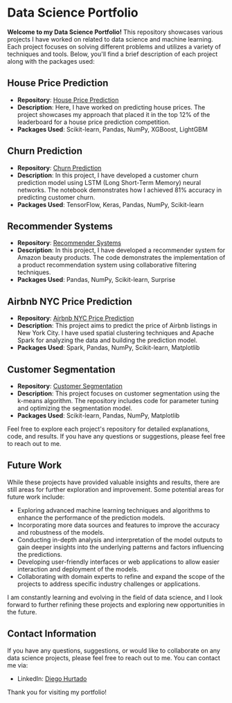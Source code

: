 # Data Science Portfolio

**Welcome to my Data Science Portfolio!** This repository showcases various projects I have worked on related to data science and machine learning. Each project focuses on solving different problems and utilizes a variety of techniques and tools. Below, you'll find a brief description of each project along with the packages used:

## House Price Prediction

- **Repository**: [House Price Prediction](https://github.com/username/House-Price-Prediction)
- **Description**: Here, I have worked on predicting house prices. The project showcases my approach that placed it in the top 12% of the leaderboard for a house price prediction competition.
- **Packages Used**: Scikit-learn, Pandas, NumPy, XGBoost, LightGBM

## Churn Prediction

- **Repository**: [Churn Prediction](https://github.com/username/Churn-Prediction)
- **Description**: In this project, I have developed a customer churn prediction model using LSTM (Long Short-Term Memory) neural networks. The notebook demonstrates how I achieved 81% accuracy in predicting customer churn.
- **Packages Used**: TensorFlow, Keras, Pandas, NumPy, Scikit-learn


## Recommender Systems

- **Repository**: [Recommender Systems](https://github.com/username/Recommender-Systems)
- **Description**: In this project, I have developed a recommender system for Amazon beauty products. The code demonstrates the implementation of a product recommendation system using collaborative filtering techniques.
- **Packages Used**: Pandas, NumPy, Scikit-learn, Surprise

## Airbnb NYC Price Prediction

- **Repository**: [Airbnb NYC Price Prediction](https://github.com/username/Airbnb-NYC-Price-Prediction)
- **Description**: This project aims to predict the price of Airbnb listings in New York City. I have used spatial clustering techniques and Apache Spark for analyzing the data and building the prediction model.
- **Packages Used**: Spark, Pandas, NumPy, Scikit-learn, Matplotlib

## Customer Segmentation

- **Repository**: [Customer Segmentation](https://github.com/username/Customer-Segmentation)
- **Description**: This project focuses on customer segmentation using the k-means algorithm. The repository includes code for parameter tuning and optimizing the segmentation model.
- **Packages Used**: Scikit-learn, Pandas, NumPy, Matplotlib


Feel free to explore each project's repository for detailed explanations, code, and results. If you have any questions or suggestions, please feel free to reach out to me.

## Future Work

While these projects have provided valuable insights and results, there are still areas for further exploration and improvement. Some potential areas for future work include:

- Exploring advanced machine learning techniques and algorithms to enhance the performance of the prediction models.
- Incorporating more data sources and features to improve the accuracy and robustness of the models.
- Conducting in-depth analysis and interpretation of the model outputs to gain deeper insights into the underlying patterns and factors influencing the predictions.
- Developing user-friendly interfaces or web applications to allow easier interaction and deployment of the models.
- Collaborating with domain experts to refine and expand the scope of the projects to address specific industry challenges or applications.

I am constantly learning and evolving in the field of data science, and I look forward to further refining these projects and exploring new opportunities in the future.

## Contact Information

If you have any questions, suggestions, or would like to collaborate on any data science projects, please feel free to reach out to me. You can contact me via:

- LinkedIn: [Diego Hurtado]([https://www.linkedin.com/in/yourname](https://www.linkedin.com/in/diegohurtadoo/))

Thank you for visiting my portfolio!
